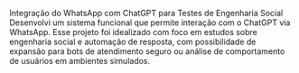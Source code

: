  Integração do WhatsApp com ChatGPT para Testes de Engenharia Social
Desenvolvi um sistema funcional que permite interação com o ChatGPT via
WhatsApp. Esse projeto foi idealizado com foco em estudos sobre engenharia social
e automação de resposta, com possibilidade de expansão para bots de atendimento
seguro ou análise de comportamento de usuários em ambientes simulados.
